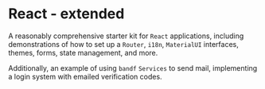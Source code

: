 # React - extended

A reasonably comprehensive starter kit for `React` applications, including demonstrations of how to set up a `Router`, `i18n`, `MaterialUI` interfaces, themes, forms, state management, and more.

Additionally, an example of using `bandf` `Services` to send mail, implementing a login system with emailed verification codes.

